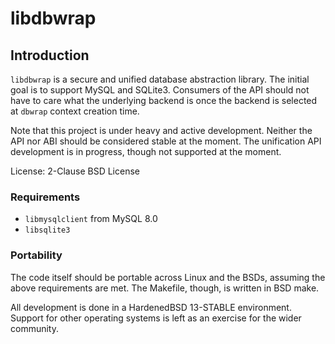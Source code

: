 # libdbwrap

## Introduction

`libdbwrap` is a secure and unified database abstraction library. The
initial goal is to support MySQL and SQLite3. Consumers of the API
should not have to care what the underlying backend is once the
backend is selected at `dbwrap` context creation time.

Note that this project is under heavy and active development. Neither
the API nor ABI should be considered stable at the moment. The
unification API development is in progress, though not supported at
the moment.

License: 2-Clause BSD License

### Requirements

* `libmysqlclient` from MySQL 8.0
* `libsqlite3`

### Portability

The code itself should be portable across Linux and the BSDs, assuming
the above requirements are met. The Makefile, though, is written in
BSD make.

All development is done in a HardenedBSD 13-STABLE environment.
Support for other operating systems is left as an exercise for the
wider community.
